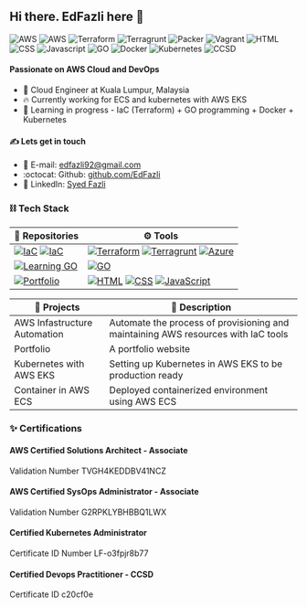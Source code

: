 ## Hi there. EdFazli here 👋  
  
![AWS](https://img.shields.io/badge/AWS_Solution_Architect-Associate-yellow)
![AWS](https://img.shields.io/badge/AWS_SysOps_Administrator-Associate-yellow)
![Terraform](https://img.shields.io/badge/Terraform-Beginner-blueviolet)
![Terragrunt](https://img.shields.io/badge/Terragrunt-Beginner-0dc0ef)
![Packer](https://img.shields.io/badge/Packer-Beginner-02a8ef)
![Vagrant](https://img.shields.io/badge/Vagrant-Beginner-2e71e5)
![HTML](https://img.shields.io/badge/HTML-Beginner-ff751a)
![CSS](https://img.shields.io/badge/CSS-Beginner-blue)
![Javascript](https://img.shields.io/badge/Javascript-Beginner-F1E05A)
![GO](https://img.shields.io/badge/GO-Beginner-0dc0ef)
![Docker](https://img.shields.io/badge/Docker-Beginner-0dc0ef)
![Kubernetes](https://img.shields.io/badge/Kubernetes-CKA-2e71e5)
![CCSD](https://img.shields.io/badge/CCSD-Certified_Devops_Practitioner-red)
  
#### Passionate on AWS Cloud and DevOps  

- 🏢 Cloud Engineer at Kuala Lumpur, Malaysia
- 🔥 Currently working for ECS and kubernetes with AWS EKS
- 🌱 Learning in progress - IaC (Terraform) + GO programming + Docker + Kubernetes

#### ✍️ Lets get in touch  
- 📧 E-mail: [edfazli92@gmail.com](edfazli92@gmail.com)
- :octocat: Github: [github.com/EdFazli](https://github.com/EdFazli)
- 💼 LinkedIn: [Syed Fazli](https://www.linkedin.com/in/syed-fazli-019539100/)

### ⛓️ Tech Stack  
  

| 📒 **Repositories** | ⚙️ **Tools** |
|-|-|
| [![IaC](https://img.shields.io/static/v1?label=IaC-baseModules&message=%20&color=000605&logo=github&logoColor=white&labelColor=000605)](https://github.com/EdFazli/baseModules) [![IaC](https://img.shields.io/static/v1?label=IaC-baseRepository&message=%20&color=000605&logo=github&logoColor=white&labelColor=000605)](https://github.com/EdFazli/baseRepository) | [![Terraform](https://img.shields.io/static/v1?label=&message=Terraform&color=blueviolet&logo=terraform&logoColor=FFFFFF)](https://www.terraform.io/) [![Terragrunt](https://img.shields.io/static/v1?label=&message=Terragrunt&color=0dc0ef&logo=terragrunt&logoColor=FFFFFF)](https://terragrunt.gruntwork.io/) [![Azure](https://img.shields.io/static/v1?label=&message=AzureDevOps&color=blue&logo=microsoft&logoColor=FFFFFF)](https://azure.microsoft.com/en-us/services/devops/#overview) |
| [![Learning GO](https://img.shields.io/static/v1?label=LearningGO&message=%20&color=000605&logo=github&logoColor=white&labelColor=000605)](https://github.com/EdFazli/LearningGO) | [![GO](https://img.shields.io/static/v1?label&message=GO&color=5bc0de&logo=go&logoColor=FFFFFF)](https://golang.org/) |
| [![Portfolio](https://img.shields.io/static/v1?label=Portfolio&message=%20&color=000605&logo=github&logoColor=white&labelColor=000605)](https://github.com/EdFazli/EdFazli.github.io) | [![HTML](https://img.shields.io/static/v1?label&message=HTML&color=ff751a&logo=HTML5&logoColor=FFFFFF)](https://developer.mozilla.org/en-US/docs/Web/Guide/HTML/HTML5) [![CSS](https://img.shields.io/static/v1?label&message=CSS&color=blue&logo=CSS3&logoColor=FFFFFF)](https://developer.mozilla.org/en-US/docs/Web/Guide/CSS) [![JavaScript](https://img.shields.io/static/v1?label=&message=JavaScript&color=F1E05A&logo=javascript&logoColor=FFFFFF)](https://developer.mozilla.org/en-US/docs/Web/JavaScript) |
  
| 📂 **Projects** | 📝 **Description** |
|-|-|
| AWS Infastructure Automation | Automate the process of provisioning and maintaining AWS resources with IaC tools |
| Portfolio | A portfolio website |
| Kubernetes with AWS EKS | Setting up Kubernetes in AWS EKS to be production ready |  
| Container in AWS ECS | Deployed containerized environment using AWS ECS |
  
### ✨ Certifications  
  
#### AWS Certified Solutions Architect - Associate  
Validation Number TVGH4KEDDBV41NCZ

#### AWS Certified SysOps Administrator - Associate
Validation Number G2RPKLYBHBBQ1LWX

#### Certified Kubernetes Administrator
Certificate ID Number LF-o3fpjr8b77

#### Certified Devops Practitioner - CCSD
Certificate ID c20cf0e

